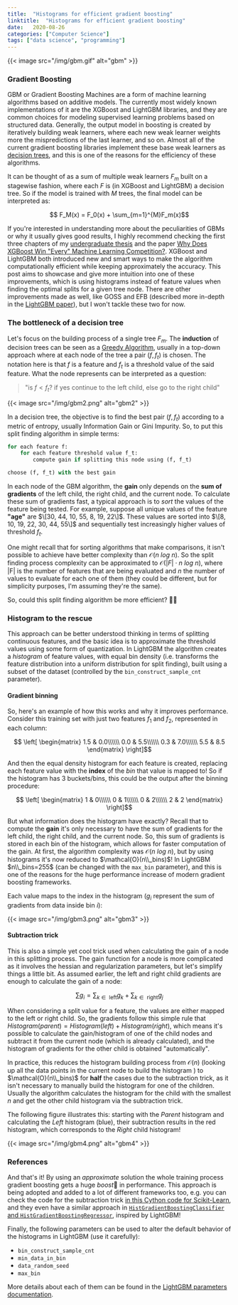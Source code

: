 ```yaml
---
title:  "Histograms for efficient gradient boosting"
linktitle:  "Histograms for efficient gradient boosting"
date:   2020-08-26
categories: ["Computer Science"]
tags: ["data science", "programming"]
---
```


{{< image
    src="/img/gbm.gif"
    alt="gbm" >}}


### Gradient Boosting
    
GBM or Gradient Boosting Machines are a form of machine learning algorithms based on additive models. The currently most widely known implementations of it are the XGBoost and LightGBM libraries, and they are common choices for modeling supervised learning problems based on structured data. Generally, the output model in boosting is created by iteratively building weak learners, where each new weak learner weights more the mispredictions of the last learner, and so on. Almost all of the current gradient boosting libraries implement these base weak learners as [decision trees](https://en.wikipedia.org/wiki/Decision_tree_learning), and this is one of the reasons for the efficiency of these algorithms.

It can be thought of as a sum of multiple weak learners $F_m$ built on a stagewise fashion, where each $F$ is (in XGBoost and LightGBM) a decision tree. So if the model is trained with $M$ trees, the final model can be interpreted as:

$$ F_M(x) = F_0(x) + \sum_{m=1}^{M}F_m(x)$$

If you're interested in understanding more about the peculiarities of GBMs or why it usually gives good results, I highly recommend checking the first three chapters of my [undergraduate thesis](https://www.linux.ime.usp.br/~robotenique/mac0499/) and the paper [Why Does XGBoost Win "Every" Machine Learning Competition?](https://ntnuopen.ntnu.no/ntnu-xmlui/handle/11250/2433761). XGBoost and LightGBM both introduced new and smart ways to make the algorithm computationally efficient while keeping approximately the accuracy. This post aims to showcase and give more intuition into one of these improvements, which is using histograms instead of feature values when finding the optimal splits for a given tree node. There are other improvements made as well, like GOSS and EFB (described more in-depth in the [LightGBM paper](https://papers.nips.cc/paper/6907-lightgbm-a-highly-efficient-gradient-boosting-decision-tree.pdf)), but I won't tackle these two for now.
    
### The bottleneck of a decision tree

Let's focus on the building process of a single tree $F_m$. The **induction** of decision trees can be seen as a [Greedy Algorithm](https://en.wikipedia.org/wiki/Greedy_algorithm), usually in a top-down approach where at each node of the tree a pair $(f, f_t)$ is chosen. The notation here is that $f$ is a feature and $f_t$ is a threshold value of the said feature. What the node represents can be interpreted as a question:
> "is $f < f_t$? if yes continue to the left child, else go to the right child"

{{< image
    src="/img/gbm2.png"
    alt="gbm2" >}}

In a decision tree, the objective is to find the best pair $(f, f_t)$ according to a metric of entropy, usually Information Gain or Gini Impurity. So, to put this split finding algorithm in simple terms:

```python
for each feature f:
    for each feature threshold value f_t:
        compute gain if splitting this node using (f, f_t)

choose (f, f_t) with the best gain
```

In each node of the GBM algorithm, the **gain** only depends on the **sum of gradients** of the left child, the right child, and the current node. To calculate these sum of gradients fast, a typical approach is to *sort* the values of the feature being tested. For example, suppose all unique values of the feature **"age"** are $\[30, 44, 10, 55, 8, 19, 22\]$. These values are sorted into $\[8, 10, 19, 22, 30, 44, 55\]$ and sequentially test increasingly higher values of threshold $f_t$. 

One might recall that for sorting algorithms that make comparisons, it isn't possible to achieve have better complexity than $\mathcal{O}(n\ log\ n)$. So the split finding process complexity can be approximated to $\mathcal{O}(|F|\cdot n\ log\ n)$, where |F| is the number of features that are being evaluated and $n$ the number of values to evaluate for each one of them (they could be different, but for simplicity purposes, I'm assuming they're the same).

So, could this split finding algorithm be more efficient? 🤔🤔

    

### Histogram to the rescue

This approach can be better understood thinking in terms of splitting continuous features, and the basic idea is to approximate the threshold values using some form of quantization. In LightGBM the algorithm creates a *histogram* of feature values, with equal bin density (i.e. transforms the feature distribution into a uniform distribution for split finding), built using a subset of the dataset (controlled by the `bin_construct_sample_cnt` parameter).

#### Gradient binning

So, here's an example of how this works and why it improves performance. Consider this training set with just two features $f_1$ and $f_2$, represented in each column:

$$ \left[ \begin{matrix}
1.5 & 0.0\\\\\\
0.0 & 5.5\\\\\\
0.3 & 7.0\\\\\\
5.5 & 8.5
\end{matrix}  \right]$$

And then the equal density histogram for each feature is created, replacing each feature value with the **index** of the *bin* that value is mapped to! So if the histogram has 3 buckets/bins, this could be the output after the binning procedure:

$$ \left[ \begin{matrix}
1 & 0\\\\\\
0 & 1\\\\\\
0 & 2\\\\\\
2 & 2
\end{matrix}  \right]$$


But what information does the histogram have exactly? Recall that to compute the **gain** it's only necessary to have the sum of gradients for the left child, the right child, and the current node. So, this sum of gradients is stored in each bin of the histogram, which allows for faster computation of the gain. At first, the algorithm complexity was $\mathcal{O}(n\ log\ n)$, but by using histograms it's now reduced to $\mathcal{O}(n\\_bins)$! In LightGBM $n\\_bins=255$ (can be changed with the `max_bin` parameter), and this is one of the reasons for the huge performance increase of modern gradient boosting frameworks.

Each value maps to the index in the histogram ($g_i$ represent the sum of gradients from data inside bin $i$):

{{< image
    src="/img/gbm3.png"
    alt="gbm3" >}}

#### Subtraction trick

This is also a simple yet cool trick used when calculating the gain of a node in this splitting process. The gain function for a node is more complicated as it involves the hessian and regularization parameters, but let's simplify things a little bit. As assumed earlier, the left and right child gradients are enough to calculate the gain of a node:

$$\sum{g_i} = \sum_{k \in \text{ left}}{g_k} + \sum_{k \in \text{ right}}{g_j}$$

When considering a split value for a feature, the values are either mapped to the left or right child. So, the gradients follow this simple rule that $Histogram(parent) = Histogram(left) + Histogram(right)$, which means it's possible to calculate the gain/histogram of one of the child nodes and subtract it from the current node (which is already calculated), and the histogram of gradients for the other child is obtained "automatically".

In practice, this reduces the histogram building process from $\mathcal{O}(n)$ (looking up all the data points in the current node to build the histogram ) to $\mathcal{O}(n\\_bins)$ for **half** the cases due to the subtraction trick, as it isn't necessary to manually build the histogram for one of the children. Usually the algorithm calculates the histogram for the child with the smallest $n$ and get the other child histogram via the subtraction trick.

The following figure illustrates this: starting with the *Parent* histogram and calculating the *Left* histogram (blue), their subtraction results in the red histogram, which corresponds to the *Right* child histogram!



{{< image
    src="/img/gbm4.png"
    alt="gbm4" >}}


### References


And that's it! By using an *approximate* solution the whole training process gradient boosting gets a huge *boost*👀  in performance. This approach is being adopted and added to a lot of different frameworks too, e.g. you can check the code for the subtraction trick [in this Cython code for Scikit-Learn](https://github.com/scikit-learn/scikit-learn/blob/ac8760d089b279abc70f12db247c59fdc4b0fcc0/sklearn/ensemble/_hist_gradient_boosting/histogram.pyx#L200), and they even have a similar approach in [`HistGradientBoostingClassifier` and `HistGradientBoostingRegressor`](https://scikit-learn.org/stable/modules/generated/sklearn.ensemble.HistGradientBoostingClassifier.html), inspired by LightGBM!

Finally, the following parameters can be used to alter the default behavior of the histograms in LightGBM (use it carefully):

- `bin_construct_sample_cnt`
- `min_data_in_bin`
- `data_random_seed`
- `max_bin`

More details about each of them can be found in the [LightGBM parameters documentation](https://lightgbm.readthedocs.io/en/latest/Parameters.html).
